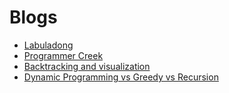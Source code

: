 # Blogs

- [Labuladong](https://labuladong.gitbook.io/algo-en)
- [Programmer Creek](https://www.programcreek.com/category/java-2/algorithms/)
- [Backtracking and visualization](https://o2.edu.vn/thuat-toan-quay-lui-va-minh-hoa/)
- [Dynamic Programming
 vs Greedy vs Recursion](https://www.programiz.com/dsa/dynamic-programming)